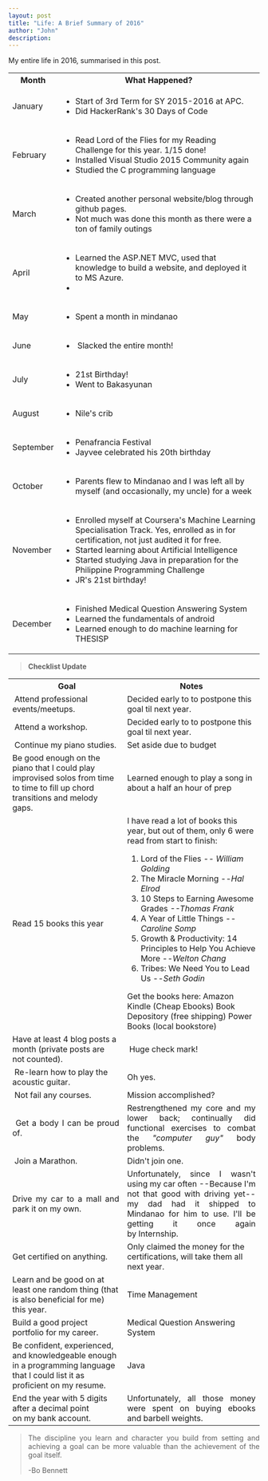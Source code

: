 ```yaml
---
layout: post
title: "Life: A Brief Summary of 2016"
author: "John"
description: 
---
```


<p style="text-align: justify;">My entire life in 2016, summarised in this post.</p>
<!--more-->

<table>
<tbody>
<tr>
<th>Month</th>
<th>What Happened?</th>
</tr>
<tr>
<td>January</td>
<td>
<ul>
	<li>Start of 3rd Term for SY 2015-2016 at APC.</li>
	<li>Did HackerRank's 30 Days of Code</li>
</ul>
</td>
</tr>
<tr>
<td>February</td>
<td>
<ul>
	<li>Read Lord of the Flies for my Reading Challenge for this year. 1/15 done!</li>
	<li>Installed Visual Studio 2015 Community again</li>
	<li>Studied the C programming language</li>
</ul>
</td>
</tr>
<tr>
<td>March</td>
<td>
<ul>
	<li>Created another personal website/blog through github pages.</li>
	<li>Not much was done this month as there were a ton of family outings</li>
</ul>
</td>
</tr>
<tr>
<td>April</td>
<td>
<ul>
	<li>Learned the ASP.NET MVC, used that knowledge to build a website, and deployed it to MS Azure.</li>
	<li></li>
</ul>
</td>
</tr>
<tr>
<td>May</td>
<td>
<ul>
	<li>Spent a month in mindanao</li>
</ul>
</td>
</tr>
<tr>
<td>June</td>
<td>
<ul>
	<li> Slacked the entire month!</li>
</ul>
</td>
</tr>
<tr>
<td>July</td>
<td>
<ul>
	<li>21st Birthday!</li>
	<li>Went to Bakasyunan</li>
</ul>
</td>
</tr>
<tr>
<td>August</td>
<td>
<ul>
	<li>Nile's crib</li>
</ul>
</td>
</tr>
<tr>
<td>September</td>
<td>
<ul>
	<li>Penafrancia Festival</li>
	<li>Jayvee celebrated his 20th birthday</li>
</ul>
</td>
</tr>
<tr>
<td>October</td>
<td>
<ul>
	<li>Parents flew to Mindanao and I was left all by myself (and occasionally, my uncle) for a week</li>
</ul>
</td>
</tr>
<tr>
<td>November</td>
<td>
<ul>
	<li>Enrolled myself at Coursera's Machine Learning Specialisation Track. Yes, enrolled as in for certification, not just audited it for free.</li>
	<li>Started learning about Artificial Intelligence</li>
	<li>Started studying Java in preparation for the Philippine Programming Challenge</li>
	<li>JR's 21st birthday!</li>
</ul>
</td>
</tr>
<tr>
<td>December</td>
<td>
<ul>
	<li>Finished Medical Question Answering System</li>
	<li>Learned the fundamentals of android</li>
	<li>Learned enough to do machine learning for THESISP</li>
</ul>
</td>
</tr>
</tbody>
</table>
<blockquote>
<p style="text-align: left;"><strong>Checklist Update</strong></p>
</blockquote>
<table>
<tbody>
<tr>
<th> Goal</th>
<th>Notes</th>
</tr>
<tr>
<td> Attend professional events/meetups.</td>
<td>Decided early to to postpone this goal til next year.</td>
</tr>
<tr>
<td> Attend a workshop.</td>
<td>Decided early to to postpone this goal til next year.</td>
</tr>
<tr>
<td> Continue my piano studies.</td>
<td>Set aside due to budget</td>
</tr>
<tr>
<td>Be good enough on the piano that I could play improvised solos from time to time to fill up chord transitions and melody gaps.</td>
<td>Learned enough to play a song in about a half an hour of prep</td>
</tr>
<tr>
<td>Read 15 books this year</td>
<td>I have read a lot of books this year, but out of them, only 6 were read from start to finish:
<ol>
	<li>Lord of the Flies
<em>-- William Golding</em></li>
	<li>The Miracle Morning
--<em>Hal Elrod</em></li>
	<li>10 Steps to Earning Awesome Grades
<em>--Thomas Frank</em></li>
	<li>A Year of Little Things
--<em>Caroline Somp</em></li>
	<li>Growth & Productivity: 14 Principles to Help You Achieve More
--<em>Welton Chang</em></li>
	<li>Tribes: We Need You to Lead Us
--<em>Seth Godin</em></li>
</ol>
Get the books here:
Amazon Kindle (Cheap Ebooks)
Book Depository (free shipping)
Power Books (local bookstore)</td>
</tr>
<tr>
<td>Have at least 4 blog posts a month (private posts are not counted).</td>
<td> Huge check mark!</td>
</tr>
<tr>
<td> Re-learn how to play the acoustic guitar.</td>
<td>Oh yes.</td>
</tr>
<tr>
<td> Not fail any courses.</td>
<td>Mission accomplished?</td>
</tr>
<tr>
<td style="text-align: justify;"> Get a body I can be proud of.</td>
<td style="text-align: justify;">Restrengthened my core and my lower back; continually did functional exercises to combat the <em>"computer guy" </em>body problems.</td>
</tr>
<tr>
<td> Join a Marathon.</td>
<td>Didn't join one.</td>
</tr>
<tr>
<td style="text-align: justify;">Drive my car to a mall and park it on my own.</td>
<td style="text-align: justify;">Unfortunately, since I wasn't using my car often --Because I'm not that good with driving yet-- my dad had it shipped to Mindanao for him to use. I'll be getting it once again by Internship.</td>
</tr>
<tr>
<td>Get certified on anything.</td>
<td>Only claimed the money for the certifications, will take them all next year.</td>
</tr>
<tr>
<td>Learn and be good on at least one random thing (that is also beneficial for me) this year.</td>
<td>Time Management</td>
</tr>
<tr>
<td>Build a good project portfolio for my career.</td>
<td>Medical Question Answering System</td>
</tr>
<tr>
<td>Be confident, experienced, and knowledgeable enough in a programming language that I could list it as proficient on my resume.</td>
<td>Java</td>
</tr>
<tr>
<td>End the year with 5 digits after a decimal point on my bank account.</td>
<td style="text-align: justify;">Unfortunately, all those money were spent on buying ebooks and barbell weights.</td>
</tr>
</tbody>
</table>
<blockquote>
<p style="text-align: justify;">The discipline you learn and character you build from setting and achieving a goal can be more valuable than the achievement of the goal itself.</p>
<p style="text-align: justify;">-Bo Bennett</p>
</blockquote>
